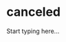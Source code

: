 # canceled

<include from="Snippets-PaylinkAPI.md" element-id="snippet-header" />

Start typing here...